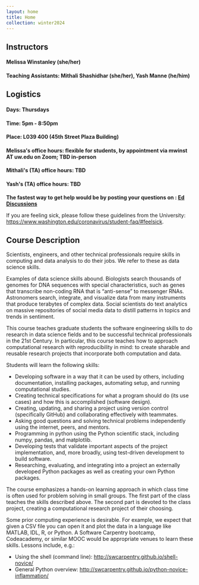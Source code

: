 ```yaml
---
layout: home
title: Home
collection: winter2024
---
```


## Instructors

#### Melissa Winstanley (she/her)
#### Teaching Assistants: Mithali Shashidhar (she/her), Yash Manne (he/him)

## Logistics
#### Days: Thursdays
#### Time: 5pm - 8:50pm
#### Place: L039 400 (45th Street Plaza Building)

#### Melissa's office hours: flexible for students, by appointment via mwinst AT uw.edu on Zoom; TBD in-person
#### Mithali's (TA) office hours: TBD
#### Yash's (TA) office hours: TBD

**The fastest way to get help would be by posting your questions on : [Ed Discussions](https://edstem.org/us/courses/49440)**

If you are feeling sick, please follow these guidelines from the University: <https://www.washington.edu/coronavirus/student-faq/#feelsick>.

## Course Description
Scientists, engineers, and other technical professionals require skills in computing and data analysis to do their jobs. We refer to these as data science skills.

Examples of data science skills abound. Biologists search thousands of genomes for DNA sequences with special characteristics, such as genes that transcribe non-coding RNA that is “anti-sense” to messenger RNAs. Astronomers search, integrate, and visualize data from many instruments that produce terabytes of complex data. Social scientists do text analytics on massive repositories of social media data to distill patterns in topics and trends in sentiment.

This course teaches graduate students the software engineering skills to do research in data science fields and to be successful technical professionals in the 21st Century. In particular, this course teaches how to approach computational research with reproducibility in mind: to create sharable and reusable research projects that incorporate both computation and data.

Students will learn the following skills:

- Developing software in a way that it can be used by others, including documentation, installing packages, automating setup, and running computational studies.
- Creating technical specifications for what a program should do (its use cases) and how this is accomplished (software design).
- Creating, updating, and sharing a project using version control (specifically GitHub) and collaborating effectively with teammates.
- Asking good questions and solving technical problems independently using the internet, peers, and mentors.
- Programming in python using the Python scientific stack, including numpy, pandas, and matplotlib.
- Developing tests that validate important aspects of the project implementation, and, more broadly, using test-driven development to build software.
- Researching, evaluating, and integrating into a project an externally developed Python packages as well as creating your own Python packages.

The course emphasizes a hands-on learning approach in which class time is often used for problem solving in small groups. The first part of the class teaches the skills described above. The second part is devoted to the class project, creating a computational research project of their choosing.

Some prior computing experience is desirable. For example, we expect that given a CSV file you can open it and plot the data in a language like MATLAB, IDL, R, or Python.  A Software Carpentry bootcamp, Codeacademy, or similar MOOC would be appropriate venues to learn these skills.  Lessons include, e.g.:

- Using the shell (command line): <http://swcarpentry.github.io/shell-novice/>
- General Python overview: <http://swcarpentry.github.io/python-novice-inflammation/>
